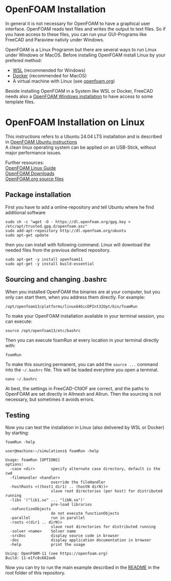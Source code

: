 
OpenFOAM Installation
===============================================================================

In general it is not necessary for OpenFOAM to have a graphical user interface. 
OpenFOAM reads text files and writes the output to text files. 
So if you have access to these files, you can run your GUI-Programs like FreeCAD and Paraview nativly under Windows. 

OpenFOAM is a Linux Programm but there are several ways to run Linux under Windows or MacOS.
Before installing OpenFOAM install Linux by your prefered method:  
* [WSL](windows-subsystem-for-linux.md) (recommended for Windows)
* [Docker](openfoam.docker.md) (recommended for MacOS)  
* A virtual machine with Linux 
   (see [openfoam.org](https://openfoam.org/download/windows-vm/))  

Beside installing OpenFOAM in a System like WSL or Docker, FreeCAD needs also a [OpenFOAM Windows installation](freecad-cfdof.md#install-cfdof-dependencies) to have access to some template files.  



OpenFOAM Installation on Linux
===============================================================================

This instructions refers to a Ubuntu 24.04 LTS installation and is described in [OpenFOAM Ubuntu instructions](https://openfoam.org/download/)  
A clean linux operating system can be applied on an USB-Stick, without major performance issues.  

Further resources:  
[OpenFOAM Linux Guide](https://cfd.direct/openfoam/linux-guide/)  
[OpenFOAM Downloads](https://cfd.direct/openfoam/download/)  
[OpenFOAM.org source files](https://github.com/OpenFOAM/OpenFOAM-11)  



Package installation 
---------------------------------------------------------------------
First you have to add a online-repository and tell Ubuntu where he find additional software

    sudo sh -c "wget -O - https://dl.openfoam.org/gpg.key > /etc/apt/trusted.gpg.d/openfoam.asc"
    sudo add-apt-repository http://dl.openfoam.org/ubuntu
    sudo apt-get update

then you can install with following command. 
Linux will download the needed files from the previous defined repository. 

    sudo apt-get -y install openfoam11
    sudo apt-get -y install build-essential



Sourcing and changing .bashrc
---------------------------------------------------------------------
When you installed OpenFOAM the binaries are at your computer, but you only can start them, when you address them directly. 
For example: 

    /opt/openfoam13/platforms/linux64GccDPInt32Opt/bin/foamRun

To make your OpenFOAM installation available in your terminal session, you can execute: 

    source /opt/openfoam13/etc/bashrc

Then you can execute foamRun at every location in your terminal directly with: 

    foamRun


To make this sourcing permanent, you can add the `source ...` command into the `~/.bashrc` file. 
This will be loaded everytime you open a terminal. 

    nano ~/.bashrc


At best, the settings in FreeCAD-CfdOF are correct, and the paths to OpenFOAM are set directly in Allmesh and Allrun. 
Then the sourcing is not necessary, but sometimes it avoids errors. 



Testing
---------------------------------------------------------------------
Now you can test the installation in Linux (also delivered by WSL or Docker) by starting: 

    foamRun -help

~~~
user@machine:~/simulations$ foamRun -help

Usage: foamRun [OPTIONS]
options:
  -case <dir>       specify alternate case directory, default is the cwd
  -fileHandler <handler>
                    override the fileHandler
  -hostRoots <((host1 dir1) .. (hostN dirN))>
                    slave root directories (per host) for distributed running
  -libs '("lib1.so" ... "libN.so")'
                    pre-load libraries
  -noFunctionObjects
                    do not execute functionObjects
  -parallel         run in parallel
  -roots <(dir1 .. dirN)>
                    slave root directories for distributed running
  -solver <name>    Solver name
  -srcDoc           display source code in browser
  -doc              display application documentation in browser
  -help             print the usage

Using: OpenFOAM-11 (see https://openfoam.org)
Build: 11-e1fc8c682ae6
~~~


Now you can try to run the main example described in the [README](../../README.md) in the root folder of this repository. 
